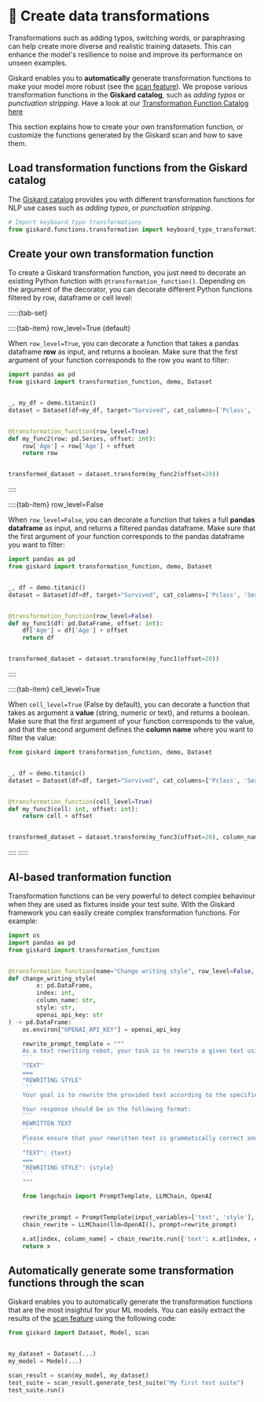 # 🔄 Create data transformations

Transformations such as adding typos, switching words, or paraphrasing can help create more diverse and realistic training datasets. This can enhance the model's resilience to noise and improve its performance on unseen examples.

Giskard enables you to **automatically** generate transformation functions to make your model more robust (see the [scan feature](../../scan/index.md)). We propose various transformation functions in the **Giskard catalog**, such as _adding typos_ or _punctuation
stripping_. Have a look at our [Transformation Function Catalog here](../../../knowledge/catalogs/transformation-function-catalog/index.rst)

This section explains how to create your own transformation function, or customize the functions generated by the Giskard scan and how to save them.

## Load transformation functions from the Giskard catalog

The [Giskard catalog](../../../knowledge/catalogs/transformation-function-catalog/index.rst) provides you with different transformation functions for NLP use cases such as _adding typos_, or _punctuation stripping_.

```python
# Import keyboard typo transformations
from giskard.functions.transformation import keyboard_typo_transformation
```

## Create your own transformation function

To create a Giskard transformation function, you just need to decorate an existing Python function with `@transformation_function()`. Depending on the argument of the decorator, you can decorate different Python functions filtered by row, dataframe or cell level:

:::::{tab-set}

::::{tab-item} row_level=True (default)

When `row_level=True`, you can decorate a function that takes a pandas dataframe **row** as input, and returns a boolean. Make sure that the first argument of your function corresponds to the row you want to filter:

```python
import pandas as pd
from giskard import transformation_function, demo, Dataset


_, my_df = demo.titanic()
dataset = Dataset(df=my_df, target="Survived", cat_columns=['Pclass', 'Sex', "SibSp", "Parch", "Embarked"])


@transformation_function(row_level=True)
def my_func2(row: pd.Series, offset: int):
    row['Age'] = row['Age'] + offset
    return row


transformed_dataset = dataset.transform(my_func2(offset=20))
```

::::

::::{tab-item} row_level=False

When `row_level=False`, you can decorate a function that takes a full **pandas dataframe** as input, and returns a filtered pandas dataframe. Make sure that the first argument of your function corresponds to the pandas dataframe you want to filter:

```python
import pandas as pd
from giskard import transformation_function, demo, Dataset


_, df = demo.titanic()
dataset = Dataset(df=df, target="Survived", cat_columns=['Pclass', 'Sex', "SibSp", "Parch", "Embarked"])


@transformation_function(row_level=False)
def my_func1(df: pd.DataFrame, offset: int):
    df['Age'] = df['Age'] + offset
    return df


transformed_dataset = dataset.transform(my_func1(offset=20))
```

::::

::::{tab-item} cell_level=True

When `cell_level=True` (False by default), you can decorate a function that takes as argument a **value** (string, numeric or text), and returns a boolean. Make sure that the first argument of your function corresponds to the value, and that the second argument defines the **column name** where you want to filter the value:

```python
from giskard import transformation_function, demo, Dataset


_, df = demo.titanic()
dataset = Dataset(df=df, target="Survived", cat_columns=['Pclass', 'Sex', "SibSp", "Parch", "Embarked"])


@transformation_function(cell_level=True)
def my_func3(cell: int, offset: int):
    return cell + offset


transformed_dataset = dataset.transform(my_func3(offset=20), column_name='Age')
```

::::
:::::

## AI-based tranformation function

Transformation functions can be very powerful to detect complex behaviour when they are used as fixtures inside your test suite. With the Giskard framework you can easily create complex transformation functions. For example:

````python
import os
import pandas as pd
from giskard import transformation_function


@transformation_function(name="Change writing style", row_level=False, tags=['text'])
def change_writing_style(
        x: pd.DataFrame,
        index: int,
        column_name: str,
        style: str,
        openai_api_key: str
) -> pd.DataFrame:
    os.environ["OPENAI_API_KEY"] = openai_api_key

    rewrite_prompt_template = """
    As a text rewriting robot, your task is to rewrite a given text using a specified rewriting style. You will receive a prompt with the following format:
    ```
    "TEXT"
    ===
    "REWRITING STYLE"
    ```
    Your goal is to rewrite the provided text according to the specified style. The purpose of this task is to evaluate how the rewritten text will affect our machine learning models.

    Your response should be in the following format:
    ```
    REWRITTEN TEXT
    ```
    Please ensure that your rewritten text is grammatically correct and retains the meaning of the original text as much as possible. Good luck!
    ```
    "TEXT": {text}
    ===
    "REWRITING STYLE": {style}
    ```
    """

    from langchain import PromptTemplate, LLMChain, OpenAI


    rewrite_prompt = PromptTemplate(input_variables=['text', 'style'], template=rewrite_prompt_template)
    chain_rewrite = LLMChain(llm=OpenAI(), prompt=rewrite_prompt)

    x.at[index, column_name] = chain_rewrite.run({'text': x.at[index, column_name], 'style': style})
    return x
````

## Automatically generate some transformation functions through the scan

Giskard enables you to automatically generate the transformation functions that are the most insightul for your ML models. You can easily extract the results of the [scan feature](../../scan/index.md) using the following code:

```python
from giskard import Dataset, Model, scan


my_dataset = Dataset(...)
my_model = Model(...)

scan_result = scan(my_model, my_dataset)
test_suite = scan_result.generate_test_suite("My first test suite")
test_suite.run()
```
